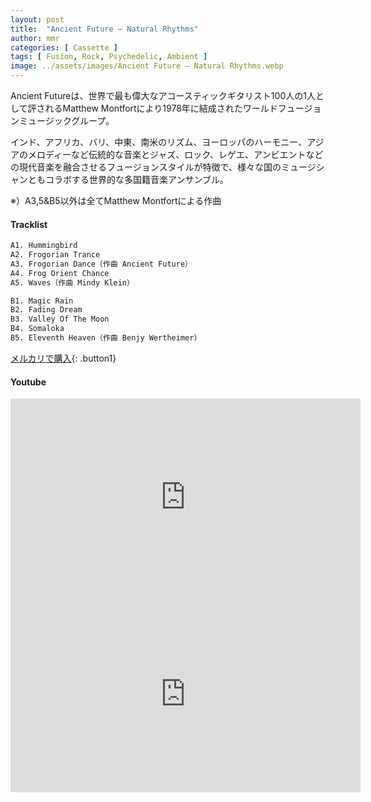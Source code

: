```yaml
---
layout: post
title:  "Ancient Future – Natural Rhythms"
author: mmr
categories: [ Cassette ]
tags: [ Fusion, Rock, Psychedelic, Ambient ]
image: ../assets/images/Ancient Future – Natural Rhythms.webp
---
```


Ancient Futureは、世界で最も偉大なアコースティックギタリスト100人の1人として評されるMatthew Montfortにより1978年に結成されたワールドフュージョンミュージックグループ。

インド、アフリカ、バリ、中東、南米のリズム、ヨーロッパのハーモニー、アジアのメロディーなど伝統的な音楽とジャズ、ロック、レゲエ、アンビエントなどの現代音楽を融合させるフュージョンスタイルが特徴で、様々な国のミュージシャンともコラボする世界的な多国籍音楽アンサンブル。

※）A3,5&B5以外は全てMatthew Montfortによる作曲

#### Tracklist
```md
A1. Hummingbird
A2. Frogorian Trance
A3. Frogorian Dance（作曲 Ancient Future）
A4. Frog Orient Chance
A5. Waves（作曲 Mindy Klein）

B1. Magic Rain
B2. Fading Dream
B3. Valley Of The Moon
B4. Somaloka
B5. Eleventh Heaven（作曲 Benjy Wertheimer）
```

[メルカリで購入](https://jp.mercari.com/item/m87379215136?afid=6142608987){: .button1}

#### Youtube 
<iframe width="560" height="315" src="https://www.youtube.com/embed/LWtGGKWfvu0?si=lWkGFQTN8gtNMAg-" title="YouTube video player" frameborder="0" allow="accelerometer; autoplay; clipboard-write; encrypted-media; gyroscope; picture-in-picture; web-share" referrerpolicy="strict-origin-when-cross-origin" allowfullscreen></iframe>

<iframe width="560" height="315" src="https://www.youtube.com/embed/g4czK9AZIag?si=G3w0nKa6R_qwsriL" title="YouTube video player" frameborder="0" allow="accelerometer; autoplay; clipboard-write; encrypted-media; gyroscope; picture-in-picture; web-share" referrerpolicy="strict-origin-when-cross-origin" allowfullscreen></iframe>